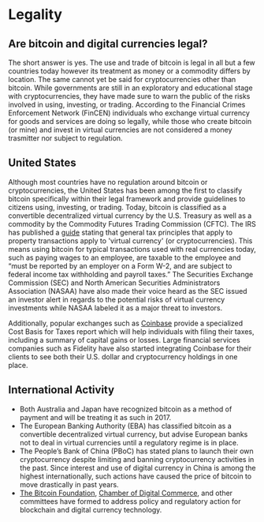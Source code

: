 # Legality
 
## Are bitcoin and digital currencies legal?
 
The short answer is yes. The use and trade of bitcoin is legal in all but a few countries today however its treatment as money or a commodity differs by location. The same cannot yet be said for cryptocurrencies other than bitcoin. While governments are still in an exploratory and educational stage with cryptocurrencies, they have made sure to warn the public of the risks involved in using, investing, or trading. According to the Financial Crimes Enforcement Network (FinCEN) individuals who exchange virtual currency for goods and services are doing so legally, while those who create bitcoin (or mine) and invest in virtual currencies are not considered a money trasmitter nor subject to regulation.
 
## United States
 
Although most countries have no regulation around bitcoin or cryptocurrencies, the United States has been among the first to classify bitcoin specifically within their legal framework and provide guidelines to citizens using, investing, or trading. Today, bitcoin is classified as a convertible decentralized virtual currency by the U.S. Treasury as well as a commodity by the Commodity Futures Trading Commission (CFTC). The IRS has published a [guide](https://www.irs.gov/uac/newsroom/irs-virtual-currency-guidance) stating that general tax principles that apply to property transactions apply to 'virtual currency' (or cryptocurrencies).  This means using bitcoin for typical transactions used with real currencies today, such as paying wages to an employee, are taxable to the employee and “must be reported by an employer on a Form W-2, and are subject to federal income tax withholding and payroll taxes.” The Securities Exchange Commission (SEC) and North American Securities Administrators Association (NASAA) have also made their voice heard as the SEC issued an investor alert in regards to the potential risks of virtual currency investments while NASAA labeled it as a major threat to investors.

Additionally, popular exchanges such as [Coinbase](https://support.coinbase.com/customer/portal/articles/1496488-how-do-i-report-taxes-) provide a specialized Cost Basis for Taxes report which will help individuals with filing their taxes, including a summary of capital gains or losses. Large financial services companies such as Fidelity have also started integrating Coinbase for their clients to see both their U.S. dollar and cryptocurrency holdings in one place.
 
## International Activity
 
- Both Australia and Japan have recognized bitcoin as a method of payment and will be treating it as such in 2017.
- The European Banking Authority (EBA) has classified bitcoin as a convertible decentralized virtual currency, but advise European banks not to deal in virtual currencies until a regulatory regime is in place.
- The People’s Bank of China (PBoC) has stated plans to launch their own cryptocurrency despite limiting and banning cryptocurrency activities in the past. Since interest and use of digital currency in China is among the highest internationally, such actions have caused the price of bitcoin to move drastically in past years.
- [The Bitcoin Foundation](https://bitcoinfoundation.org/), [Chamber of Digital Commerce](https://digitalchamber.org/), and other committees have formed to address policy and regulatory action for blockchain and digital currency technology.
